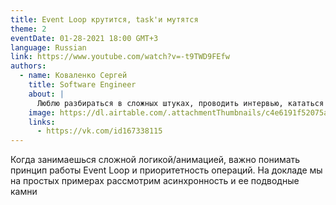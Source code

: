 ```yaml
---
title: Event Loop крутится, task'и мутятся
theme: 2
eventDate: 01-28-2021 18:00 GMT+3
language: Russian
link: https://www.youtube.com/watch?v=-t9TWD9FEfw
authors:
  - name: Коваленко Сергей
    title: Software Engineer
    about: |
      Люблю разбираться в сложных штуках, проводить интервью, кататься на горных лыжах и играть в шахматы
    image: https://dl.airtable.com/.attachmentThumbnails/c4e6191f52075a20c6842e84fdd291f7/7fd5adf2
    links:
      - https://vk.com/id167338115
---
```


Когда занимаешься сложной логикой/анимацией, важно понимать принцип работы Event Loop и приоритетность операций. На докладе мы на простых примерах рассмотрим асинхронность и ее подводные камни
